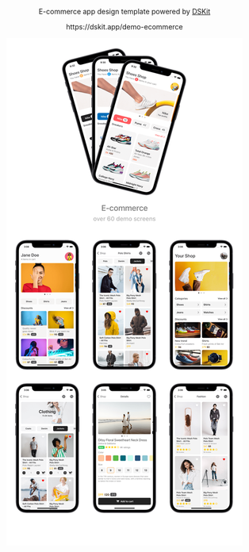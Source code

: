 
<p align="center">
E-commerce app design template powered by <a href="https://github.com/imodeveloperlab/dskit"> DSKit </a>
</p>

<p align="center">
  https://dskit.app/demo-ecommerce
</p>


<p align="center">
    <img src="Content/Images/Demo.png" max-width="100%" alt="DSKit"/>
</p>
